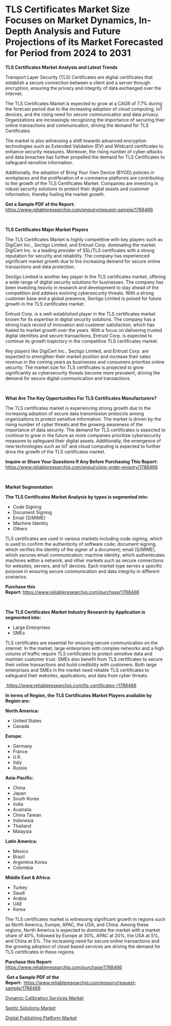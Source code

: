 <p><h1>TLS Certificates Market Size Focuses on Market Dynamics, In-Depth Analysis and Future Projections of its Market Forecasted for Period from 2024 to 2031</h1></p><p><strong>TLS Certificates Market Analysis and Latest Trends</strong></p>
<p><p>Transport Layer Security (TLS) Certificates are digital certificates that establish a secure connection between a client and a server through encryption, ensuring the privacy and integrity of data exchanged over the internet.</p><p>The TLS Certificates Market is expected to grow at a CAGR of 7.7% during the forecast period due to the increasing adoption of cloud computing, IoT devices, and the rising need for secure communication and data privacy. Organizations are increasingly recognizing the importance of securing their online transactions and communication, driving the demand for TLS Certificates.</p><p>The market is also witnessing a shift towards advanced encryption technologies such as Extended Validation (EV) and Wildcard certificates to enhance security measures. Moreover, the rising number of cyber-attacks and data breaches has further propelled the demand for TLS Certificates to safeguard sensitive information.</p><p>Additionally, the adoption of Bring Your Own Device (BYOD) policies in workplaces and the proliferation of e-commerce platforms are contributing to the growth of the TLS Certificates Market. Companies are investing in robust security solutions to protect their digital assets and customer information, thereby fueling the market growth.</p></p>
<p><strong>Get a Sample PDF of the Report:&nbsp;</strong> <a href="https://www.reliableresearchiq.com/enquiry/request-sample/1788466">https://www.reliableresearchiq.com/enquiry/request-sample/1788466</a></p>
<p>&nbsp;</p>
<p><strong>TLS Certificates Major Market Players</strong></p>
<p><p>The TLS Certificates Market is highly competitive with key players such as DigiCert Inc., Sectigo Limited, and Entrust Corp. dominating the market. DigiCert Inc. is a leading provider of SSL/TLS certificates with a strong reputation for security and reliability. The company has experienced significant market growth due to the increasing demand for secure online transactions and data protection.</p><p>Sectigo Limited is another key player in the TLS certificates market, offering a wide range of digital security solutions for businesses. The company has been investing heavily in research and development to stay ahead of the competition and address evolving cybersecurity threats. With a strong customer base and a global presence, Sectigo Limited is poised for future growth in the TLS certificates market.</p><p>Entrust Corp. is a well-established player in the TLS certificates market known for its expertise in digital security solutions. The company has a strong track record of innovation and customer satisfaction, which has fueled its market growth over the years. With a focus on delivering trusted digital identities and secure transactions, Entrust Corp. is expected to continue its growth trajectory in the competitive TLS certificates market.</p><p>Key players like DigiCert Inc., Sectigo Limited, and Entrust Corp. are expected to strengthen their market position and increase their sales revenue in the coming years as businesses and consumers prioritize online security. The market size for TLS certificates is projected to grow significantly as cybersecurity threats become more prevalent, driving the demand for secure digital communication and transactions.</p></p>
<p>&nbsp;</p>
<p><strong>What Are The Key Opportunities For TLS Certificates Manufacturers?</strong></p>
<p><p>The TLS certificates market is experiencing strong growth due to the increasing adoption of secure data transmission protocols among organizations to protect sensitive information. The market is driven by the rising number of cyber threats and the growing awareness of the importance of data security. The demand for TLS certificates is expected to continue to grow in the future as more companies prioritize cybersecurity measures to safeguard their digital assets. Additionally, the emergence of new technologies such as IoT and cloud computing is expected to further drive the growth of the TLS certificates market.</p></p>
<p><strong>Inquire or Share Your Questions If Any Before Purchasing This Report:</strong> <a href="https://www.reliableresearchiq.com/enquiry/pre-order-enquiry/1788466">https://www.reliableresearchiq.com/enquiry/pre-order-enquiry/1788466</a></p>
<p>&nbsp;</p>
<p><strong>Market Segmentation</strong></p>
<p><strong>The TLS Certificates Market Analysis by types is segmented into:</strong></p>
<p><ul><li>Code Signing</li><li>Document Signing</li><li>Email (S/MIME)</li><li>Machine Identity</li><li>Others</li></ul></p>
<p><p>TLS certificates are used in various markets including code signing, which is used to confirm the authenticity of software code; document signing, which verifies the identity of the signer of a document; email (S/MIME), which secures email communication; machine identity, which authenticates machines within a network; and other markets such as secure connections for websites, servers, and IoT devices. Each market type serves a specific purpose in ensuring secure communication and data integrity in different scenarios.</p></p>
<p><strong>Purchase this Report:&nbsp;</strong><a href="https://www.reliableresearchiq.com/purchase/1788466">https://www.reliableresearchiq.com/purchase/1788466</a></p>
<p>&nbsp;</p>
<p><strong>The TLS Certificates Market Industry Research by Application is segmented into:</strong></p>
<p><ul><li>Large Enterprises</li><li>SMEs</li></ul></p>
<p><p>TLS certificates are essential for ensuring secure communication on the internet. In the market, large enterprises with complex networks and a high volume of traffic require TLS certificates to protect sensitive data and maintain customer trust. SMEs also benefit from TLS certificates to secure their online transactions and build credibility with customers. Both large enterprises and SMEs in the market need reliable TLS certificates to safeguard their websites, applications, and data from cyber threats.</p></p>
<p><a href="https://www.reliableresearchiq.com/tls-certificates-r1788466">&nbsp;https://www.reliableresearchiq.com/tls-certificates-r1788466</a></p>
<p><strong>In terms of Region, the TLS Certificates Market Players available by Region are:</strong></p>
<p>
    <p> <strong> North America: </strong>
        <ul>
            <li>United States</li>
            <li>Canada</li>
        </ul>
        </p> 
    <p> <strong> Europe: </strong>
        <ul>
            <li>Germany</li>
            <li>France</li>
            <li>U.K.</li>
            <li>Italy</li>
            <li>Russia</li>
        </ul>
        </p> 
    <p> <strong> Asia-Pacific: </strong>
        <ul>
            <li>China</li>
            <li>Japan</li>
            <li>South Korea</li>
            <li>India</li>
            <li>Australia</li>
            <li>China Taiwan</li>
            <li>Indonesia</li>
            <li>Thailand</li>
            <li>Malaysia</li>
        </ul>
        </p> 
    <p> <strong> Latin America: </strong>
        <ul>
            <li>Mexico</li>
            <li>Brazil</li>
            <li>Argentina Korea</li>
            <li>Colombia</li>
        </ul>
        </p> 
    <p> <strong> Middle East & Africa: </strong>
        <ul>
            <li>Turkey</li>
            <li>Saudi</li>
            <li>Arabia</li>
            <li>UAE</li>
            <li>Korea</li>
        </ul>
    </p>
    </p>
<p><p>The TLS certificates market is witnessing significant growth in regions such as North America, Europe, APAC, the USA, and China. Among these regions, North America is expected to dominate the market with a market share of 40%, followed by Europe at 30%, APAC at 20%, the USA at 5%, and China at 5%. The increasing need for secure online transactions and the growing adoption of cloud-based services are driving the demand for TLS certificates in these regions.</p></p>
<p><strong>Purchase this Report: </strong><a href="https://www.reliableresearchiq.com/purchase/1788466">https://www.reliableresearchiq.com/purchase/1788466</a></p>
<p>&nbsp;<strong>Get a Sample PDF of the Report:&nbsp;&nbsp;</strong><a href="https://www.reliableresearchiq.com/enquiry/request-sample/1788466">https://www.reliableresearchiq.com/enquiry/request-sample/1788466</a></p>
<p><strong></strong></p>
<p><p><a href="https://github.com/kishanagarner91/Market-Research-Report-List-1/blob/main/dynamic-calibration-services-market.md">Dynamic Calibration Services Market</a></p><p><a href="https://github.com/LarryPearsongXXfvf/Market-Research-Report-List-1/blob/main/septic-solutions-market.md">Septic Solutions Market</a></p><p><a href="https://github.com/hrhzhypq19/Market-Research-Report-List-1/blob/main/digital-publishing-platform-market.md">Digital Publishing Platform Market</a></p></p>